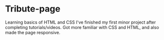 # Tribute-page
Learning basics of HTML and CSS
I've finished my first minor project after completing tutorials/videos.
Got more familiar with CSS and HTML, and also made the page responsive.
